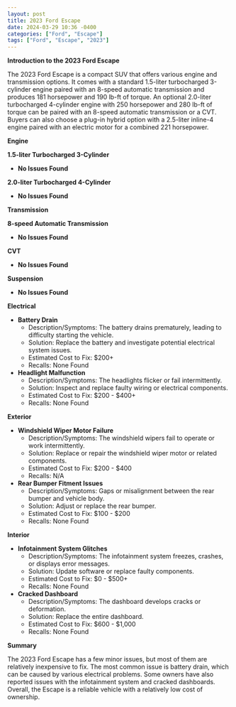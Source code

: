 ```yaml
---
layout: post
title: 2023 Ford Escape
date: 2024-03-29 10:36 -0400
categories: ["Ford", "Escape"]
tags: ["Ford", "Escape", "2023"]
---
```

**Introduction to the 2023 Ford Escape**

The 2023 Ford Escape is a compact SUV that offers various engine and transmission options. It comes with a standard 1.5-liter turbocharged 3-cylinder engine paired with an 8-speed automatic transmission and produces 181 horsepower and 190 lb-ft of torque. An optional 2.0-liter turbocharged 4-cylinder engine with 250 horsepower and 280 lb-ft of torque can be paired with an 8-speed automatic transmission or a CVT. Buyers can also choose a plug-in hybrid option with a 2.5-liter inline-4 engine paired with an electric motor for a combined 221 horsepower.

**Engine**

**1.5-liter Turbocharged 3-Cylinder**

* **No Issues Found**

**2.0-liter Turbocharged 4-Cylinder**

* **No Issues Found**

**Transmission**

**8-speed Automatic Transmission**

* **No Issues Found**

**CVT**

* **No Issues Found**

**Suspension**

* **No Issues Found**

**Electrical**

* **Battery Drain**
    * Description/Symptoms: The battery drains prematurely, leading to difficulty starting the vehicle.
    * Solution: Replace the battery and investigate potential electrical system issues.
    * Estimated Cost to Fix: $200+
    * Recalls: None Found
* **Headlight Malfunction**
    * Description/Symptoms: The headlights flicker or fail intermittently.
    * Solution: Inspect and replace faulty wiring or electrical components.
    * Estimated Cost to Fix: $200 - $400+
    * Recalls: None Found

**Exterior**

* **Windshield Wiper Motor Failure**
    * Description/Symptoms: The windshield wipers fail to operate or work intermittently.
    * Solution: Replace or repair the windshield wiper motor or related components.
    * Estimated Cost to Fix: $200 - $400
    * Recalls: N/A
* **Rear Bumper Fitment Issues**
    * Description/Symptoms: Gaps or misalignment between the rear bumper and vehicle body.
    * Solution: Adjust or replace the rear bumper.
    * Estimated Cost to Fix: $100 - $200
    * Recalls: None Found

**Interior**

* **Infotainment System Glitches**
    * Description/Symptoms: The infotainment system freezes, crashes, or displays error messages.
    * Solution: Update software or replace faulty components.
    * Estimated Cost to Fix: $0 - $500+
    * Recalls: None Found
* **Cracked Dashboard**
    * Description/Symptoms: The dashboard develops cracks or deformation.
    * Solution: Replace the entire dashboard.
    * Estimated Cost to Fix: $600 - $1,000
    * Recalls: None Found

**Summary**

The 2023 Ford Escape has a few minor issues, but most of them are relatively inexpensive to fix. The most common issue is battery drain, which can be caused by various electrical problems. Some owners have also reported issues with the infotainment system and cracked dashboards. Overall, the Escape is a reliable vehicle with a relatively low cost of ownership.
